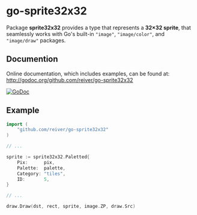 # go-sprite32x32

Package **sprite32x32** provides a type that represents a **32×32 sprite**,
that seamlessly works with Go's built-in `"image"`, `"image/color"`, and `"image/draw"` packages.


## Documention

Online documentation, which includes examples, can be found at: http://godoc.org/github.com/reiver/go-sprite32x32

[![GoDoc](https://godoc.org/github.com/reiver/go-sprite32x32?status.svg)](https://godoc.org/github.com/reiver/go-sprite32x32)


## Example
```go
import (
	"github.com/reiver/go-sprite32x32"
)

// ...

sprite := sprite32x32.Paletted{
	Pix:      pix,
	Palette:  palette,
	Category: "tiles",
	ID:       5,
}

// ...

draw.Draw(dst, rect, sprite, image.ZP, draw.Src)
```
